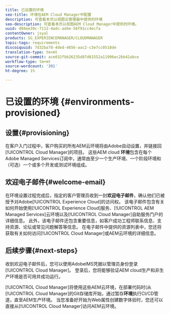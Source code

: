 ```yaml
---
title: 已设置的环境
seo-title: 环境在AEM Cloud Manager中配置
description: 可查看本页以视图云管理器中提供的环境
seo-description: 可查看本页以视图AEM Cloud Manager中提供的环境。
uuid: d04ee39c-7112-4adc-ad4e-56f91cc4ecfa
contentOwner: jsyal
products: SG_EXPERIENCEMANAGER/CLOUDMANAGER
topic-tags: requirements
discoiquuid: 7d32ba78-4ded-4656-aac2-c3e7cc0518de
translation-type: tm+mt
source-git-commit: ace032fbb26235d87d61552a11996ec2bb42abce
workflow-type: tm+mt
source-wordcount: '301'
ht-degree: 1%

---
```



# 已设置的环境 {#environments-provisioned}

## 设置{#provisioning}

在客户入门过程中，客户购买的所有AEM云环境将由Adobe自动设置，并链接回[!UICONTROL Cloud Manager]的项目。 这些AEM cloud **环境**&#x200B;包含在每个Adobe Managed Services订阅中，通常由至少一个生产环境、一个阶段环境和（可选）一个或多个开发或测试环境组成。

## 欢迎电子邮件{#welcome-email}

在环境设置过程完成后，指定的客户管理员收到一封&#x200B;**欢迎电子邮件**，确认他们已被授予对Adobe[!UICONTROL Experience Cloud]的访问权。 该电子邮件包含有关如何开始使用[!UICONTROL Experience Cloud]服务、[!UICONTROL AEM Managed Services]云环境以及[!UICONTROL Cloud Manager]自助服务门户的详细信息。 此外，该电子邮件还包含重要信息，如客户成功工程师联系信息、支持资源、论坛或常见问题解答等信息。 在电子邮件中提供的资源列表中，您还将获取有关如何访问[!UICONTROL Cloud Manager]或AEM云环境的详细信息。

## 后续步骤{#next-steps}

收到欢迎电子邮件后，您可以使用AdobeIMS凭据以管理员身份登录[!UICONTROL Cloud Manager]。 登录后，您将能够验证AEM cloud生产和非生产环境是否可用并成功运行。

[!UICONTROL Cloud Manager]将使用这些AEM云环境，在部署代码时(从[!UICONTROL Cloud Manager]的Git存储库开始，通过暂存&#x200B;**环境**&#x200B;执行CI/CD管道，直至AEM生产环境。 当您准备好开始为Web属性创建数字体验时，您还可以直接从[!UICONTROL Cloud Manager]访问AEM云环境。

